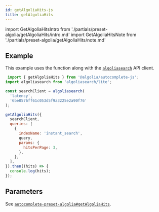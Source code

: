 ```yaml
---
id: getAlgoliaHits-js
title: getAlgoliaHits
---
```


import GetAlgoliaHitsIntro from './partials/preset-algolia/getAlgoliaHits/intro.md'
import GetAlgoliaHitsNote from './partials/preset-algolia/getAlgoliaHits/note.md'

<GetAlgoliaHitsIntro />

## Example

This example uses the function along with the [`algoliasearch`](https://www.npmjs.com/package/algoliasearch) API client.

```js
 import { getAlgoliaHits } from '@algolia/autocomplete-js';
import algoliasearch from 'algoliasearch/lite';

const searchClient = algoliasearch(
  'latency',
  '6be0576ff61c053d5f9a3225e2a90f76'
);

getAlgoliaHits({
  searchClient,
  queries: [
    {
      indexName: 'instant_search',
      query,
      params: {
        hitsPerPage: 3,
      },
    },
  ],
}).then((hits) => {
  console.log(hits);
});
```

## Parameters

See [`autocomplete-preset-algolia#getAlgoliaHits`](getAlgoliaHits#parameters).
